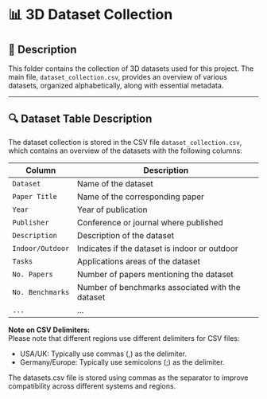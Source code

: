 # 📊 3D Dataset Collection

## 📌 Description

This folder contains the collection of 3D datasets used for this project. The main file, `dataset_collection.csv`, provides an overview of various datasets, organized alphabetically, along with essential metadata.

---

## 🔍 Dataset Table Description

The dataset collection is stored in the CSV file `dataset_collection.csv`, which contains an overview of the datasets with the following columns:

| Column            | Description                                       |
| ----------------- | ------------------------------------------------- |
| `Dataset`         | Name of the dataset                               |
| `Paper Title`     | Name of the corresponding paper                   |
| `Year`            | Year of publication                               |
| `Publisher`       | Conference or journal where published             |
| `Description`     | Description of the dataset                        |
| `Indoor/Outdoor`  | Indicates if the dataset is indoor or outdoor     |
| `Tasks`           | Applications areas of the dataset                 |
| `No. Papers`      | Number of papers mentioning the dataset           |
| `No. Benchmarks`  | Number of benchmarks associated with the dataset  |
| `...`             | ...                                               |

**Note on CSV Delimiters:** <br>
Please note that different regions use different delimiters for CSV files:<br>
- USA/UK: Typically use commas (,) as the delimiter.<br>
- Germany/Europe: Typically use semicolons (;) as the delimiter.<br>

The datasets.csv file is stored using commas as the separator to improve compatibility across different systems and regions.
